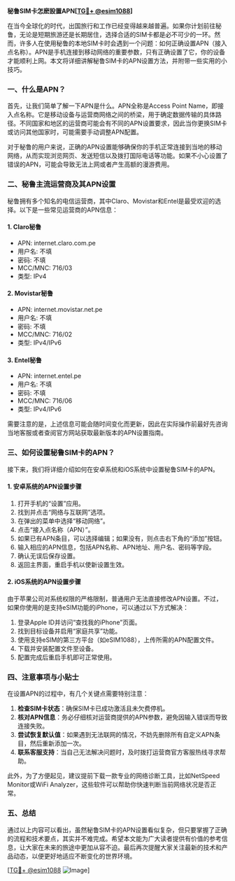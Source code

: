 **秘鲁SIM卡怎麽設置APN[[TG💪+ @esim1088](https://t.me/s/esim1088)]**

在当今全球化的时代，出国旅行和工作已经变得越来越普遍。如果你计划前往秘鲁，无论是短期旅游还是长期居住，选择合适的SIM卡都是必不可少的一环。然而，许多人在使用秘鲁的本地SIM卡时会遇到一个问题：如何正确设置APN（接入点名称）。APN是手机连接到移动网络的重要参数，只有正确设置了它，你的设备才能顺利上网。本文将详细讲解秘鲁SIM卡的APN设置方法，并附带一些实用的小技巧。

### 一、什么是APN？

首先，让我们简单了解一下APN是什么。APN全称是Access Point Name，即接入点名称。它是移动设备与运营商网络之间的桥梁，用于确定数据传输的具体路径。不同国家和地区的运营商可能会有不同的APN设置要求，因此当你更换SIM卡或访问其他国家时，可能需要手动调整APN配置。

对于秘鲁的用户来说，正确的APN设置能够确保你的手机正常连接到当地的移动网络，从而实现浏览网页、发送短信以及拨打国际电话等功能。如果不小心设置了错误的APN，可能会导致无法上网或者产生高额的漫游费用。

### 二、秘鲁主流运营商及其APN设置

秘鲁拥有多个知名的电信运营商，其中Claro、Movistar和Entel是最受欢迎的选择。以下是一些常见运营商的APN信息：

#### 1. Claro秘鲁
- APN: internet.claro.com.pe
- 用户名: 不填
- 密码: 不填
- MCC/MNC: 716/03
- 类型: IPv4

#### 2. Movistar秘鲁
- APN: internet.movistar.net.pe
- 用户名: 不填
- 密码: 不填
- MCC/MNC: 716/02
- 类型: IPv4/IPv6

#### 3. Entel秘鲁
- APN: internet.entel.pe
- 用户名: 不填
- 密码: 不填
- MCC/MNC: 716/06
- 类型: IPv4/IPv6

需要注意的是，上述信息可能会随时间变化而更新，因此在实际操作前最好先咨询当地客服或者查阅官方网站获取最新版本的APN设置指南。

### 三、如何设置秘鲁SIM卡的APN？

接下来，我们将详细介绍如何在安卓系统和iOS系统中设置秘鲁SIM卡的APN。

#### 1. 安卓系统的APN设置步骤

1. 打开手机的“设置”应用。
2. 找到并点击“网络与互联网”选项。
3. 在弹出的菜单中选择“移动网络”。
4. 点击“接入点名称（APN）”。
5. 如果已有APN条目，可以选择编辑；如果没有，则点击右下角的“添加”按钮。
6. 输入相应的APN信息，包括APN名称、APN地址、用户名、密码等字段。
7. 确认无误后保存设置。
8. 返回主界面，重启手机以使新设置生效。

#### 2. iOS系统的APN设置步骤

由于苹果公司对系统权限的严格限制，普通用户无法直接修改APN设置。不过，如果你使用的是支持eSIM功能的iPhone，可以通过以下方式解决：

1. 登录Apple ID并访问“查找我的iPhone”页面。
2. 找到目标设备并启用“家庭共享”功能。
3. 使用支持eSIM的第三方平台（如eSIM1088），上传所需的APN配置文件。
4. 下载并安装配置文件至设备。
5. 配置完成后重启手机即可正常使用。

### 四、注意事项与小贴士

在设置APN的过程中，有几个关键点需要特别注意：

1. **检查SIM卡状态**：确保SIM卡已成功激活且未欠费停机。
2. **核对APN信息**：务必仔细核对运营商提供的APN参数，避免因输入错误而导致连接失败。
3. **尝试恢复默认值**：如果遇到无法联网的情况，不妨先删除所有自定义APN条目，然后重新添加一次。
4. **联系客服支持**：当自己无法解决问题时，及时拨打运营商官方客服热线寻求帮助。

此外，为了方便起见，建议提前下载一款专业的网络诊断工具，比如NetSpeed Monitor或WiFi Analyzer，这些软件可以帮助你快速判断当前网络状况是否正常。

### 五、总结

通过以上内容可以看出，虽然秘鲁SIM卡的APN设置看似复杂，但只要掌握了正确的流程和技术要点，其实并不难完成。希望本文能为广大读者提供有价值的参考信息，让大家在未来的旅途中更加从容不迫。最后再次提醒大家关注最新的技术和产品动态，以便更好地适应不断变化的世界环境。

[[TG💪+ @esim1088](https://t.me/s/esim1088) ![Image](https://i.postimg.cc/4NQfJmqS/Snipaste-2025-05-13-00-14-12.png)]